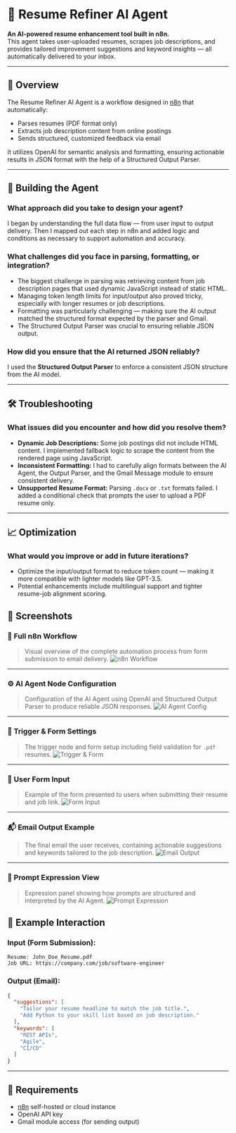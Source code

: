 # 📄 Resume Refiner AI Agent

**An AI-powered resume enhancement tool built in n8n.**  
This agent takes user-uploaded resumes, scrapes job descriptions, and provides tailored improvement suggestions and keyword insights — all automatically delivered to your inbox.

---

## 🚀 Overview

The Resume Refiner AI Agent is a workflow designed in [n8n](https://n8n.io) that automatically:

- Parses resumes (PDF format only)
- Extracts job description content from online postings
- Sends structured, customized feedback via email

It utilizes OpenAI for semantic analysis and formatting, ensuring actionable results in JSON format with the help of a Structured Output Parser.

---

## 🧠 Building the Agent

### What approach did you take to design your agent?

I began by understanding the full data flow — from user input to output delivery. Then I mapped out each step in n8n and added logic and conditions as necessary to support automation and accuracy.

### What challenges did you face in parsing, formatting, or integration?

- The biggest challenge in parsing was retrieving content from job description pages that used dynamic JavaScript instead of static HTML.  
- Managing token length limits for input/output also proved tricky, especially with longer resumes or job descriptions.  
- Formatting was particularly challenging — making sure the AI output matched the structured format expected by the parser and Gmail.  
- The Structured Output Parser was crucial to ensuring reliable JSON output.

### How did you ensure that the AI returned JSON reliably?

I used the **Structured Output Parser** to enforce a consistent JSON structure from the AI model.

---

## 🛠️ Troubleshooting

### What issues did you encounter and how did you resolve them?

- **Dynamic Job Descriptions:** Some job postings did not include HTML content. I implemented fallback logic to scrape the content from the rendered page using JavaScript.
- **Inconsistent Formatting:** I had to carefully align formats between the AI Agent, the Output Parser, and the Gmail Message module to ensure consistent delivery.
- **Unsupported Resume Format:** Parsing `.docx` or `.txt` formats failed. I added a conditional check that prompts the user to upload a PDF resume only.

---

## 📈 Optimization

### What would you improve or add in future iterations?

- Optimize the input/output format to reduce token count — making it more compatible with lighter models like GPT-3.5.  
- Potential enhancements include multilingual support and tighter resume-job alignment scoring.

## 📸 Screenshots

### 🧠 Full n8n Workflow
> Visual overview of the complete automation process from form submission to email delivery.
![n8n Workflow](./assets/Flow.jpg)

---

### ⚙️ AI Agent Node Configuration
> Configuration of the AI Agent using OpenAI and Structured Output Parser to produce reliable JSON responses.
![AI Agent Config](./assets/Ai%20Agent%20Config.png)

---

### 🧷 Trigger & Form Settings
> The trigger node and form setup including field validation for `.pdf` resumes.
![Trigger & Form](./assets/Trigger.png)

---

### 📝 User Form Input
> Example of the form presented to users when submitting their resume and job link.
![Form Input](./assets/Input.png)

---

### 📬 Email Output Example
> The final email the user receives, containing actionable suggestions and keywords tailored to the job description.
![Email Output](./assets/Email.png)

---

### 💬 Prompt Expression View
> Expression panel showing how prompts are structured and interpreted by the AI Agent.
![Prompt Expression](./assets/Output.png)

## 📨 Example Interaction

### Input (Form Submission):

```
Resume: John_Doe_Resume.pdf  
Job URL: https://company.com/job/software-engineer
```

### Output (Email):

```json
{
  "suggestions": [
    "Tailor your resume headline to match the job title.",
    "Add Python to your skill list based on job description."
  ],
  "keywords": [
    "REST APIs",
    "Agile",
    "CI/CD"
  ]
}
```

---

## 📂 Requirements

- [n8n](https://n8n.io) self-hosted or cloud instance  
- OpenAI API key  
- Gmail module access (for sending output)
